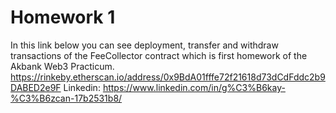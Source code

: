 # Homework 1

In this link below you can see deployment, transfer and withdraw transactions of the FeeCollector contract which is first homework of the Akbank Web3 Practicum.
https://rinkeby.etherscan.io/address/0x9BdA01fffe72f21618d73dCdFddc2b9DABED2e9F
Linkedin: https://www.linkedin.com/in/g%C3%B6kay-%C3%B6zcan-17b2531b8/
